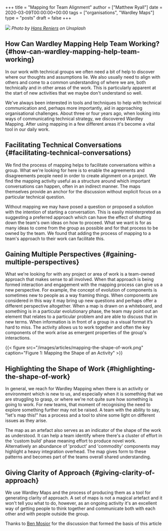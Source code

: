 +++
title = "Mapping for Team Alignment"
author = ["Matthew Ryall"]
date = 2020-03-09T00:00:00+00:00
tags = ["organisations", "Wardley Maps"]
type = "posts"
draft = false
+++

![](/images/articles/hans-reniers-Y8C-AVKpsDY-unsplash.jpg)
_Photo by [Hans Reniers](https://unsplash.com/@hansreniers) on Unsplash_


## How Can Wardley Mapping Help Team Working? {#how-can-wardley-mapping-help-team-working}

In our work with technical groups we often need a bit of help to discover
where our thoughts and assumptions lie. We also usually need to align with
others and come to a common understanding of where we are, both technically
and in other areas of the work. This is particularly apparent at the start
of new activities that we maybe don't understand so well.

We've always been interested in tools and techniques to help with technical
communication and, perhaps more importantly, aid in approaching
organisational challenges. About three or four years ago, when looking
into ways of communicating technical strategy, we discovered Wardley
Mapping. After using mapping in a few different areas it's become a vital
tool in our daily work.


## Facilitating Technical Conversations {#facilitating-technical-conversations}

We find the process of mapping helps to facilitate conversations within a
group. What we're looking for here is to enable the agreements and
disagreements people need in order to create alignment on a project. We find
the mapping activity useful as a structure around which important
conversations can happen, often in an indirect manner. The maps themselves
provide an anchor for the discussion without explicit focus on a particular
technical question.

Without mapping we may have posed a question or proposed a solution with the
intention of starting a conversation. This is easily misinterpreted as
suggesting a preferred approach which can have the effect of shutting down
the team's own ideas on how to proceed. What we want is for as many ideas to
come from the group as possible and for that process to be owned by the
team. We found that adding the process of mapping to a team's approach to
their work can facilitate this.


## Gaining Multiple Perspectives {#gaining-multiple-perspectives}

What we're looking for with any project or area of work is a team-owned
approach that makes sense to all involved. When that approach is being
formed interaction and engagement with the mapping process can give us a new
perspective. For example, the concept of evolution of components is
sometimes new to people as a way framing things. When components are
considered in this way it may bring up new questions and perhaps offer a
different perspective altogether. When a map is drawn on a whiteboard, and
something is in a particular evolutionary phase, the team may point out an
element that relates to a particular problem and are able to discuss that in
new terms. When information is in front of a group in a visual format it’s
hard to miss. The activity allows us to work together and often the key
components of the work arise as emergent properties of the group's
interactions.

{{< figure src="/images/articles/mapping-the-shape-of-work.png" caption="Figure 1: Mapping the Shape of an Activity" >}}


## Highlighting the Shape of Work {#highlighting-the-shape-of-work}

In general, we reach for Wardley Mapping when there is an activity or
environment which is new to us, and especially when it is something that we
are struggling to grasp, or where we're not quite sure how something is
going to work. For new teams, that moment of recognising the need to
explore something further may not be raised. A team with the ability to say,
"let's map this!" has a process and a tool to shine some light on different
issues as they arise.

The map as an artefact also serves as an indicator of the shape of the work
as understood. It can help a team identify where there's a cluster of effort
in the 'custom build' phase meaning effort to produce novel work.
Alternatively an abundance of 'product' and 'commodity' components may
highlight a heavy integration overhead. The map gives form to these patterns
and becomes part of the teams overall shared understanding.


## Giving Clarity of Approach {#giving-clarity-of-approach}

We use Wardley Maps and the process of producing them as a tool for
generating clarity of approach. A set of maps is not a magical artefact and
it won't tell you what to do, however, as an ongoing activity it's an
excellent way of getting people to think together and communicate both with
each other and with people outside the group.

Thanks to [Ben Mosior](https://hiredthought.com/) for the discussion that formed the basis of this
article
